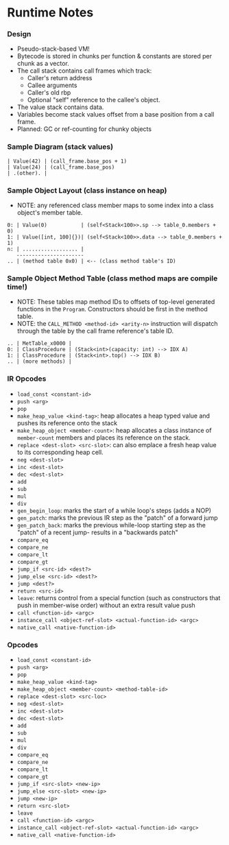 # Runtime Notes

### Design
  - Pseudo-stack-based VM!
  - Bytecode is stored in chunks per function & constants are stored per chunk as a vector.
  - The call stack contains call frames which track:
    - Caller's return address
    - Callee arguments
    - Caller's old rbp
    - Optional "self" reference to the callee's object.
  - The value stack contains data.
  - Variables become stack values offset from a base position from a call frame.
  - Planned: GC or ref-counting for chunky objects

### Sample Diagram (stack values)
```
| Value(42) | (call_frame.base_pos + 1)
| Value(24) | (call_frame.base_pos)
| .(other). |
```

### Sample Object Layout (class instance on heap)
- NOTE: any referenced class member maps to some index into a class object's member table.
```
0: | Value(0)           | (self<Stack<100>>.sp --> table_0.members + 0)
1: | Value([int, 100]{})| (self<Stack<100>>.data --> table_0.members + 1)
n: | .................. |
   ----------------------
.. | (method table 0x0) | <-- (class method table's ID)
```

### Sample Object Method Table (class method maps are compile time!)
- NOTE: These tables map method IDs to offsets of top-level generated functions in the `Program`. Constructors should be first in the method table.
- NOTE: the `CALL_METHOD <method-id> <arity-n>` instruction will dispatch through the table by the call frame reference's table ID.
```
.. | MetTable_x0000 |
0: | ClassProcedure | (Stack<int>(capacity: int) --> IDX A)
1: | ClassProcedure | (Stack<int>.top() --> IDX B)
.. | (more methods) |
```

### IR Opcodes
 - `load_const <constant-id>`
 - `push <arg>`
 - `pop`
 - `make_heap_value <kind-tag>`: heap allocates a heap typed value and pushes its reference onto the stack
 - `make_heap_object <member-count>`: heap allocates a class instance of `member-count` members and places its reference on the stack.
 - `replace <dest-slot> <src-slot>`: can also emplace a fresh heap value to its corresponding heap cell.
 - `neg <dest-slot>`
 - `inc <dest-slot>`
 - `dec <dest-slot>`
 - `add`
 - `sub`
 - `mul`
 - `div`
 - `gen_begin_loop`: marks the start of a while loop's steps (adds a NOP)
 - `gen_patch`: marks the previous IR step as the "patch" of a forward jump
 - `gen_patch_back`: marks the previous while-loop starting step as the "patch" of a recent jump- results in a "backwards patch"
 - `compare_eq`
 - `compare_ne`
 - `compare_lt`
 - `compare_gt`
 - `jump_if <src-id> <dest?>`
 - `jump_else <src-id> <dest?>`
 - `jump <dest?>`
 - `return <src-id>`
 - `leave`: returns control from a special function (such as constructors that push in member-wise order) without an extra result value push
 - `call <function-id> <argc>`
 - `instance_call <object-ref-slot> <actual-function-id> <argc>`
 - `native_call <native-function-id>`

### Opcodes
 - `load_const <constant-id>`
 - `push <arg>`
 - `pop`
 - `make_heap_value <kind-tag>`
 - `make_heap_object <member-count> <method-table-id>`
 - `replace <dest-slot> <src-loc>`
 - `neg <dest-slot>`
 - `inc <dest-slot>`
 - `dec <dest-slot>`
 - `add`
 - `sub`
 - `mul`
 - `div`
 - `compare_eq`
 - `compare_ne`
 - `compare_lt`
 - `compare_gt`
 - `jump_if <src-slot> <new-ip>`
 - `jump_else <src-slot> <new-ip>`
 - `jump <new-ip>`
 - `return <src-slot>`
 - `leave`
 - `call <function-id> <argc>`
 - `instance_call <object-ref-slot> <actual-function-id> <argc>`
 - `native_call <native-function-id>`
